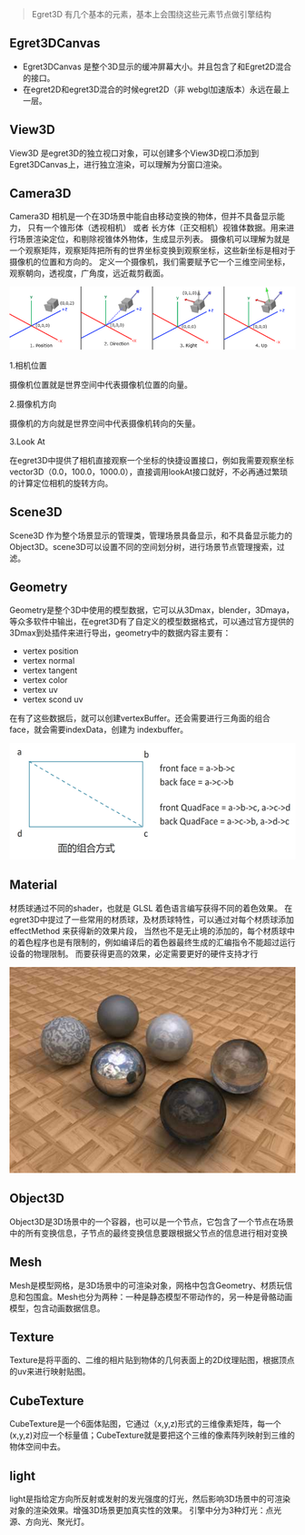 > Egret3D 有几个基本的元素，基本上会围绕这些元素节点做引擎结构 

## Egret3DCanvas

- Egret3DCanvas 是整个3D显示的缓冲屏幕大小。并且包含了和Egret2D混合的接口。  
- 在egret2D和egret3D混合的时候egret2D（非 webgl加速版本）永远在最上一层。

## View3D

View3D 是egret3D的独立视口对象，可以创建多个View3D视口添加到Egret3DCanvas上，进行独立渲染，可以理解为分窗口渲染。

## Camera3D

Camera3D 相机是一个在3D场景中能自由移动变换的物体，但并不具备显示能力，
只有一个锥形体（透视相机） 或者 长方体（正交相机）视锥体数据。用来进行场景渲染定位，和剔除视锥体外物体，生成显示列表。
摄像机可以理解为就是一个观察矩阵，观察矩阵把所有的世界坐标变换到观察坐标，这些新坐标是相对于摄像机的位置和方向的。
定义一个摄像机，我们需要赋予它一个三维空间坐标，观察朝向，透视度，广角度，远近裁剪截面。

![](575ccafb22982.png)

1.相机位置

摄像机位置就是世界空间中代表摄像机位置的向量。

2.摄像机方向

摄像机的方向就是世界空间中代表摄像机转向的矢量。

3.Look At

在egret3D中提供了相机直接观察一个坐标的快捷设置接口，例如我需要观察坐标 vector3D（0.0，100.0，1000.0），直接调用lookAt接口就好，不必再通过繁琐的计算定位相机的旋转方向。

## Scene3D

Scene3D 作为整个场景显示的管理类，管理场景具备显示，和不具备显示能力的Object3D。scene3D可以设置不同的空间划分树，进行场景节点管理搜索，过滤。

## Geometry

Geometry是整个3D中使用的模型数据，它可以从3Dmax，blender，3Dmaya，等众多软件中输出，在egret3D有了自定义的模型数据格式，可以通过官方提供的3Dmax到处插件来进行导出，geometry中的数据内容主要有：

- vertex position
- vertex normal
- vertex tangent
- vertex color
- vertex uv
- vertex scond uv

在有了这些数据后，就可以创建vertexBuffer。还会需要进行三角面的组合 face，就会需要indexData，创建为 indexbuffer。

![](575ccafb2fe0f.png)

## Material

材质球通过不同的shader，也就是 GLSL 着色语言编写获得不同的着色效果。
在egret3D中提过了一些常用的材质球，及材质球特性，可以通过对每个材质球添加 effectMethod 来获得新的效果片段，
当然也不是无止境的添加的，每个材质球中的着色程序也是有限制的，例如编译后的着色器最终生成的汇编指令不能超过运行设备的物理限制。
而要获得更高的效果，必定需要更好的硬件支持才行

![](575ccafb3fcb2.jpg)

## Object3D

Object3D是3D场景中的一个容器，也可以是一个节点，它包含了一个节点在场景中的所有变换信息，子节点的最终变换信息要跟根据父节点的信息进行相对变换

## Mesh

Mesh是模型网格，是3D场景中的可渲染对象，网格中包含Geometry、材质玩信息和包围盒。Mesh也分为两种：一种是静态模型不带动作的，另一种是骨骼动画模型，包含动画数据信息。

## Texture

Texture是将平面的、二维的相片贴到物体的几何表面上的2D纹理贴图，根据顶点的uv来进行映射贴图。

## CubeTexture

CubeTexture是一个6面体贴图，它通过（x,y,z)形式的三维像素矩阵，每一个(x,y,z)对应一个标量值；CubeTexture就是要把这个三维的像素阵列映射到三维的物体空间中去。

## light

light是指给定方向所反射或发射的发光强度的灯光，然后影响3D场景中的可渲染对象的渲染效果。增强3D场景更加真实性的效果。
引擎中分为3种灯光：点光源、方向光、聚光灯。


